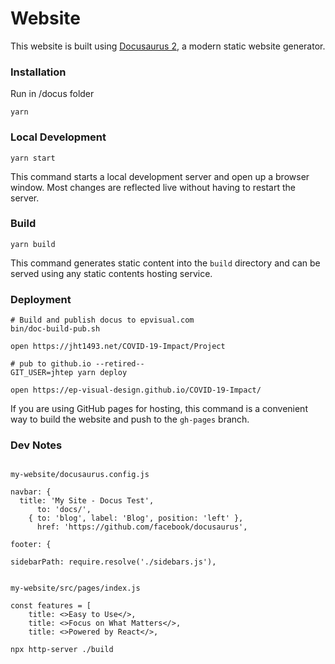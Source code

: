 # Website

This website is built using [Docusaurus 2](https://v2.docusaurus.io/), a modern static website generator.

### Installation

Run in /docus folder

```
yarn
```

### Local Development

```
yarn start
```

This command starts a local development server and open up a browser window. Most changes are reflected live without having to restart the server.

### Build

```
yarn build
```

This command generates static content into the `build` directory and can be served using any static contents hosting service.

### Deployment

```
# Build and publish docus to epvisual.com
bin/doc-build-pub.sh

open https://jht1493.net/COVID-19-Impact/Project

```

```
# pub to github.io --retired--
GIT_USER=jhtep yarn deploy

open https://ep-visual-design.github.io/COVID-19-Impact/

```

If you are using GitHub pages for hosting, this command is a convenient way to build the website and push to the `gh-pages` branch.

### Dev Notes

```

my-website/docusaurus.config.js

navbar: {
  title: 'My Site - Docus Test',
      to: 'docs/',
    { to: 'blog', label: 'Blog', position: 'left' },
      href: 'https://github.com/facebook/docusaurus',

footer: {

sidebarPath: require.resolve('./sidebars.js'),


my-website/src/pages/index.js

const features = [
    title: <>Easy to Use</>,
    title: <>Focus on What Matters</>,
    title: <>Powered by React</>,

npx http-server ./build

```
